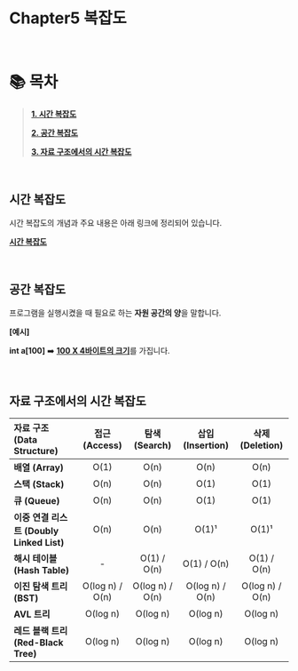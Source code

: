 # Chapter5 복잡도

<br>

# 📚 목차

> **[1. 시간 복잡도](#시간-복잡도-)**
>
> **[2. 공간 복잡도](#공간-복잡도-)**
>
> **[3. 자료 구조에서의 시간 복잡도](#자료-구조에서의-시간-복잡도)**

<br>

## 시간 복잡도 

시간 복잡도의 개념과 주요 내용은 아래 링크에 정리되어 있습니다.

**[시간 복잡도](https://clvl1022.tistory.com/2)**

<br>

## 공간 복잡도 

프로그램을 실행시켰을 때 필요로 하는 **자원 공간의 양**을 말합니다. 

**[예시]**

**int a[100]** ➡️ <ins>**100 X 4바이트의 크기**</ins>를 가집니다. 

<br>

## 자료 구조에서의 시간 복잡도

| 자료 구조 (Data Structure) | 접근 (Access) | 탐색 (Search) | 삽입 (Insertion) | 삭제 (Deletion) |
| :--- | :---: | :---: | :---: | :---: |
| **배열 (Array)** | O(1) | O(n) | O(n) | O(n) |
| **스택 (Stack)** | O(n) | O(n) | O(1) | O(1) |
| **큐 (Queue)** | O(n) | O(n) | O(1) | O(1) |
| **이중 연결 리스트 (Doubly Linked List)** | O(n) | O(n) | O(1)¹ | O(1)¹ |
| **해시 테이블 (Hash Table)** | - | O(1) / O(n) | O(1) / O(n) | O(1) / O(n) |
| **이진 탐색 트리 (BST)** | O(log n) / O(n) | O(log n) / O(n) | O(log n) / O(n) | O(log n) / O(n) |
| **AVL 트리** | O(log n) | O(log n) | O(log n) | O(log n) |
| **레드 블랙 트리 (Red-Black Tree)** | O(log n) | O(log n) | O(log n) | O(log n) |


